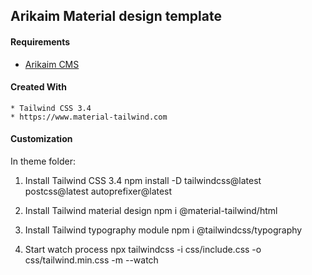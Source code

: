 ## Arikaim Material design template

#### Requirements 
  * [Arikaim CMS](https://github.com/arikaim/arikaim)


#### Created With 
    * Tailwind CSS 3.4
    * https://www.material-tailwind.com

#### Customization 

In theme folder: 

1. Install Tailwind CSS 3.4
    npm install -D tailwindcss@latest postcss@latest autoprefixer@latest

2. Install Tailwind material design
    npm i @material-tailwind/html

3. Install Tailwind typography module
    npm i @tailwindcss/typography

4. Start watch process
    npx tailwindcss -i css/include.css -o css/tailwind.min.css -m --watch 
 
      